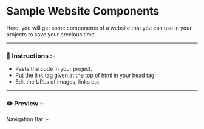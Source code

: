# Sample Website Components
Here, you will get some components of a website that you can use in your projects to save your precious time.
<hr>

### 📄 Instructions :-
<ul>
<li>Paste the code in your project.</li>
<li>Put the link tag given at the top of html in your head tag.</li>
<li>Edit the URLs of images, links etc.</li>
</ul>
<hr>

### 👁️ Preview :-
Navigation Bar :-

